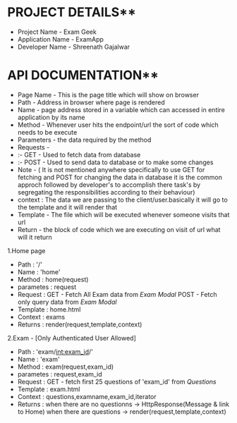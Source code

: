 # PROJECT DETAILS**
- Project Name - Exam Geek
- Application Name - ExamApp
- Developer Name - Shreenath Gajalwar

# API DOCUMENTATION**
- Page Name - This is the page title which will show on browser
- Path - Address in browser where page is rendered
- Name - page address stored in a variable which can accessed in entire application by its name
- Method - Whenever user hits the endpoint/url the sort of code which needs to be execute
- Parameters - the data required by the method 
- Requests -
-   :- GET - Used to fetch data from database
-   :- POST - Used to send data to database or to make some changes
-  Note - ( It is not mentioned anywhere specifically to use GET for fetching and POST for changing the data in database it is the common approch followed by developer's to accomplish there task's by segregating the responsibilities according to their behaviour)  
- context : The data we are passing to the client/user.basically it will go to the template and it will render that 
- Template - The file which will be executed whenever someone visits that url
- Return - the block of code which we are executing on visit of url what will it return
       

1.Home page
- Path : '/'
- Name : 'home'
- Method : home(request)
- parametes :  request
- Request : GET - Fetch All Exam data from *Exam Modal*
            POST - Fetch only query data from *Exam Modal*
- Template : home.html
- Context : exams
- Returns : render(request,template,context)

2.Exam - [Only Authenticated User Allowed]
- Path : 'exam/<int:exam_id>/'
- Name : 'exam'
- Method : exam(request,exam_id)
- parametes :  request,exam_id
- Request : GET - fetch first 25 questions of 'exam_id' from *Questions*
- Template : exam.html
- Context : questions,examname,exam_id,iterator
- Returns : when there are no questionns -> 
            HttpResponse(Message & link to Home)
            when there are questions -> 
            render(request,template,context)     
